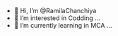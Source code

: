 - 👋 Hi, I’m @RamilaChanchiya
- 👀 I’m interested in Codding ...
- 🌱 I’m currently learning in MCA ...

<!---
RamilaChanchiya/RamilaChanchiya is a ✨ special ✨ repository because its `README.md` (this file) appears on your GitHub profile.
You can click the Preview link to take a look at your changes.
--->
